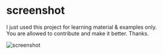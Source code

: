 # screenshot
I just used this project for learning material & examples only. </br>
You are allowed to contribute and make it better. Thanks.

![screenshot](https://user-images.githubusercontent.com/67325041/121109157-38ff2800-c835-11eb-9c81-6887ed0789a1.png)
